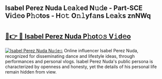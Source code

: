 ## Isabel Perez Nuda L𝚎a𝚔ed N𝚞𝚍e - Part-SCE Vi𝚍𝚎o P𝚑𝚘tos - H𝚘𝚝 O𝚗𝚕yf𝚊ns L𝚎a𝚔s znNWq

# <h2><a href="http://kfa29do.oniu.top/?m=Isabel+Perez+Nuda">🔗👉 🔴 Isabel Perez Nuda P𝚑ot𝚘𝚜 V𝚒d𝚎o</a></h2>

[![Isabel Perez Nuda Nu𝚍e𝚜](https://i.imgur.com/0qMVB7G.gif)](http://kfa29do.oniu.top/?m=Isabel+Perez+Nuda)
Online influencer Isabel Perez Nuda, recognized for disseminating dance and lifestyle ideas, through performances and personal vlogs. Isabel Perez Nuda's public persona is characterized by openness and honesty, yet the details of his personal life remain hidden from view.  
